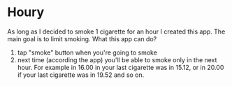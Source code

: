 # Houry

As long as I decided to smoke 1 cigarette for an hour I created this app.
The main goal is to limit smoking. 
What this app can do? 
1) tap "smoke" button when you're going to smoke 
2) next time (according the app) you'll be able to smoke only in the next hour.
   For example in 16.00 in your last cigarette was in 15.12, or in 20.00 if your last cigarette was in 19.52 and so on.  
